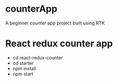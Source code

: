 # counterApp
A beginner counter app project built using RTK

# React redux counter app
- cd react-redux-counter
- cd starter
- npm install
- npm start

